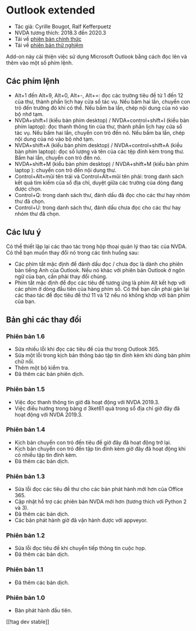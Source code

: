 # Outlook extended #

* Tác giả: Cyrille Bougot, Ralf Kefferpuetz
* NVDA tương thích: 2018.3 đến 2020.3
* Tải về [phiên bản chính thức][1]
* Tải về [phiên bản thử nghiệm][2]

Add-on này cải thiện việc sử dụng Microsoft Outlook bằng cách đọc lên và
thêm vào một số phím lệnh.

## Các phím lệnh

* Alt+1 đến Alt+9, Alt+0, Alt+-, Alt+=: đọc các trường tiêu đề từ 1 đến 12
  của thư, thành phần lịch hay cửa sổ tác vụ. Nếu bấm hai lần, chuyển con
  trỏ đến trường đó khi có thể. Nếu bấm ba lần, chép nội dung của nó vào bộ
  nhớ tạm.
* NVDA+shift+I (kiểu bàn phím desktop) / NVDA+control+shift+I (kiểu bàn phím
  laptop): đọc thanh thông tin của thư, thành phần lịch hay cửa sổ tác
  vụ. Nếu bấm hai lần, chuyển con trỏ đến nó. Nếu bấm ba lần, chép nội dung
  của nó vào bộ nhớ tạm.
* NVDA+shift+A (kiểu bàn phím desktop) / NVDA+control+shift+A (kiểu bàn phím
  laptop): đọc số lượng và tên của các tệp đính kèm trong thư. Bấm hai lần,
  chuyển con trỏ đến nó.
* NVDA+shift+M (kiểu bàn phím desktop) / NVDA+shift+M (kiểu bàn phím laptop
  ): chuyển con trỏ đến nội dung thư.
* Control+Alt+mũi tên trái và Control+Alt+mũi tên phải: trong danh sách kết
  quả tìm kiếm của sổ địa chỉ, duyệt giữa các trường của dòng đang được
  chọn.
* Control+Q: trong danh sách thư, đánh dấu đã đọc cho các thư hay nhóm thư
  đã chọn.
* Control+U: trong danh sách thư, đánh dấu chưa đọc cho các thư hay nhóm thư
  đã chọn.

## Các lưu ý

Có thể thiết lập lại các thao tác trong hộp thoại quản lý thao tác của
NVDA. Có thể bạn muốn thay đổi nó trong các tình huống sau:

* Các phím tắt mặc định để đánh dấu đọc / chưa đọc là dành cho phiên bản
  tiếng Anh của Outlook. Nếu nó khác với phiên bản Outlook ở ngôn ngữ của
  bạn, cần phải thay đổi chúng.
* Phím tắt mặc định để đọc các tiêu đề tương ứng là phím Alt kết hợp với các
  phím ở dòng đầu tiên của hàng phím số. Có thể bạn cần phải gán lại các
  thao tác để đọc  tiêu đề thứ 11 và 12 nếu nó không khớp với bàn phím của
  bạn.

## Bản ghi các thay đổi

### Phiên bản 1.6

* Sửa nhiều lỗi khi đọc các tiêu đề của thư trong Outlook 365.
* Sửa một lỗi trong kịch bản thông báo tập tin đính kèm khi dùng bàn phím
  chữ nổi.
* Thêm một bộ kiểm tra.
* Đã thêm các bản phiên dịch.

### Phiên bản 1.5

* Việc đọc thanh thông tin giờ đã hoạt động với NVDA 2019.3.
* Việc điều hướng trong bảng ơ 3ket61 quả trong sổ địa chỉ giờ đây đã hoạt
  động với NVDA 2019.3.

### Phiên bản 1.4

* Kịch bản chuyển con trỏ đến tiêu đề giờ đây đã hoạt động trở lại.
* Kịch bản chuyển con trỏ đến tập tin đính kèm giờ đây đã hoạt động khi có
  nhiều tập tin đính kèm.
* Đã thêm các bản dịch.

### Phiên bản 1.3

* Sửa lỗi đọc các tiêu đề thư cho các bản phát hành mới hơn của Office 365.
* Cập nhật hỗ trợ các phiên bản NVDA mới hơn (tương thích với Python 2 và
  3).
* Đã thêm các bản dịch.
* Các bản phát hành giờ đã vận hành được với appveyor.

### Phiên bản 1.2

* Sửa lỗi đọc tiêu đề khi chuyển tiếp thông tin cuộc họp.
* Đã thêm các bản dịch.

### Phiên bản 1.1

* Đã thêm các bản dịch.

### Phiên bản 1.0

* Bản phát hành đầu tiên.

[[!tag dev stable]]

[1]: https://addons.nvda-project.org/files/get.php?file=outlookextended

[2]: https://addons.nvda-project.org/files/get.php?file=outlookextended-dev

